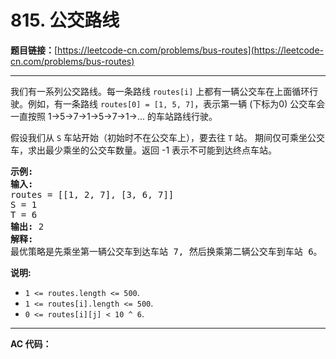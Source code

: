 # 815. 公交路线

**题目链接：**[https://leetcode-cn.com/problems/bus-routes](https://leetcode-cn.com/problems/bus-routes)

---

<div class="content__1Y2H">
 <div class="notranslate">
  <p>我们有一系列公交路线。每一条路线 <code>routes[i]</code>&nbsp;上都有一辆公交车在上面循环行驶。例如，有一条路线&nbsp;<code>routes[0] = [1, 5, 7]</code>，表示第一辆 (下标为0) 公交车会一直按照&nbsp;1-&gt;5-&gt;7-&gt;1-&gt;5-&gt;7-&gt;1-&gt;...&nbsp;的车站路线行驶。</p> 
  <p>假设我们从&nbsp;<code>S</code>&nbsp;车站开始（初始时不在公交车上），要去往&nbsp;<code>T</code>&nbsp;站。 期间仅可乘坐公交车，求出最少乘坐的公交车数量。返回 -1 表示不可能到达终点车站。</p> 
  <pre class="language-text"><strong>示例:</strong>
<strong>输入:</strong> 
routes = [[1, 2, 7], [3, 6, 7]]
S = 1
T = 6
<strong>输出:</strong> 2
<strong>解释:</strong> 
最优策略是先乘坐第一辆公交车到达车站 7, 然后换乘第二辆公交车到车站 6。
</pre> 
  <p><strong>说明: </strong></p> 
  <ul> 
   <li><code>1 &lt;= routes.length &lt;= 500</code>.</li> 
   <li><code>1 &lt;= routes[i].length &lt;= 500</code>.</li> 
   <li><code>0 &lt;= routes[i][j] &lt; 10 ^ 6</code>.</li> 
  </ul> 
 </div>
</div>

---

**AC 代码：**

```java

```